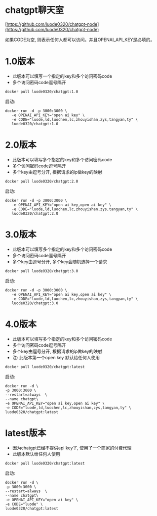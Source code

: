 # chatgpt聊天室

[https://github.com/luode0320/chatgpt-node](https://github.com/luode0320/chatgpt-node)

如果CODE为空, 则表示任何人都可以访问。并且OPENAI_API_KEY是必填的。

# 1.0版本

- 此版本可以填写一个指定的key和多个访问密码code
- 多个访问密码code逗号隔开

```shell
docker pull luode0320/chatgpt:1.0
```

启动:

```shell
docker run -d -p 3000:3000 \
   -e OPENAI_API_KEY="open ai key" \
   -e CODE="luode,ld,luochen,lc,zhouyishan,zys,tangyan,ty" \
   luode0320/chatgpt:1.0
```

# 2.0版本

- 此版本可以填写多个指定的key和多个访问密码code
- 多个访问密码code逗号隔开
- 多个key由逗号分开, 根据请求的ip做key的映射

```shell
docker pull luode0320/chatgpt:2.0
```

启动:

```shell
docker run -d -p 3000:3000 \
   -e OPENAI_API_KEY="open ai key,open ai key" \
   -e CODE="luode,ld,luochen,lc,zhouyishan,zys,tangyan,ty" \
   luode0320/chatgpt:2.0
```

# 3.0版本

- 此版本可以填写多个指定的key和多个访问密码code
- 多个访问密码code逗号隔开
- 多个key由逗号分开, 多个key会随机选择一个请求

```shell
docker pull luode0320/chatgpt:3.0
```

启动:

```shell
docker run -d -p 3000:3000 \
   -e OPENAI_API_KEY="open ai key,open ai key" \
   -e CODE="luode,ld,luochen,lc,zhouyishan,zys,tangyan,ty" \
   luode0320/chatgpt:3.0
```

# 4.0版本

- 此版本可以填写多个指定的key和多个访问密码code
- 多个访问密码code逗号隔开
- 多个key由逗号分开, 根据请求的ip做key的映射
- 注: 此版本第一个open key 默认给任何人使用

```shell
docker pull luode0320/chatgpt:latest
```

启动:

```shell
docker run -d \
-p 3000:3000 \
--restart=always  \
--name chatgpt\
-e OPENAI_API_KEY="open ai key,open ai key" \
-e CODE="luode,ld,luochen,lc,zhouyishan,zys,tangyan,ty" \
luode0320/chatgpt:latest
```

# latest版本

- 因为chatgpt已经不提供api key了, 使用了一个商家的付费代理
- 此版本默认给任何人使用

```shell
docker pull luode0320/chatgpt:latest
```

启动:

```shell
docker run -d \
-p 3000:3000 \
--restart=always  \
--name chatgpt\
-e OPENAI_API_KEY="open ai key" \
-e CODE="luode" \
luode0320/chatgpt:latest
```